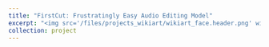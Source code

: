 ```yaml
---
title: "FirstCut: Frustratingly Easy Audio Editing Model"
excerpt: "<img src='/files/projects_wikiart/wikiart_face.header.png' width='500' height='500'>"
collection: project
---
```

